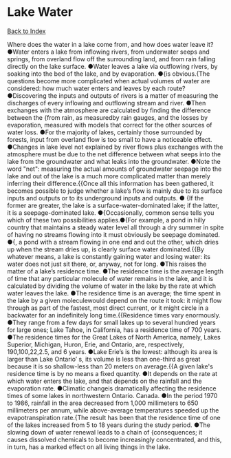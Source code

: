 # Lake Water
[Back to Index](https://github.com/windows10010/tpoExtractor/blob/master/README.md)

Where does the water in a lake come from, and how does water leave it? ●Water enters a lake from inflowing rivers, from underwater seeps and springs, from overland flow off the surrounding land, and from rain falling directly on the lake surface. ●Water leaves a lake via outflowing rivers, by soaking into the bed of the lake, and by evaporation. ●{is obvious.{The questions become more complicated when actual volumes of water are considered: how much water enters and leaves by each route? ●Discovering the inputs and outputs of rivers is a matter of measuring the discharges of every inflowing and outflowing stream and river. ●Then exchanges with the atmosphere are calculated by finding the difference between the {from rain, as measuredby rain gauges, and the losses by evaporation, measured with models that correct for the other sources of water loss. ●For the majority of lakes, certainly those surrounded by forests, input from overland flow is too small to have a noticeable effect. ●Changes in lake level not explained by river flows plus exchanges with the atmosphere must be due to the net difference between what seeps into the lake from the groundwater and what leaks into the groundwater. ●Note the word "net": measuring the actual amounts of groundwater seepage into the lake and out of the lake is a much more complicated matter than merely inferring their difference.{{Once all this information has been gathered, it becomes possible to judge whether a lake’s flow is mainly due to its surface inputs and outputs or to its underground inputs and outputs. ●
{If the former are greater, the lake is a surface-water-dominated lake; if the latter, it is a seepage-dominated lake. ●{Occasionally, common sense tells you which of these 
two possibilities applies.●{For example, a pond in hilly country that maintains a steady water level all through a dry summer in spite of having no streams flowing into it must obviously 
be seepage dominated. ●{, a pond with a stream flowing in one end and out the other, which dries up when the stream dries up, is clearly surface water dominated.{{By whatever means, a lake is constantly gaining water and losing water: its water does not just sit there, or, anyway, not for long. ●This raises the matter of a lake’s residence time. ●The residence time is the average length of time that any particular molecule of water remains in the lake, and it is calculated by dividing the volume of water in the lake by the rate at which water leaves the lake. ●The residence time is an average; the time spent in the lake by a given moleculewould depend on the route it took: it might flow through as part of the fastest, most direct current, or it might circle in a backwater for an indefinitely long time.{{Residence times vary enormously. ●They range from a few days for small lakes up to several hundred years for large ones; Lake Tahoe, in California, has a residence time of 700 years. ●The residence times for the Great Lakes of North America, namely, Lakes Superior, Michigan, Huron, Erie, and Ontario, are, respectively, 190,100,22,2.5, and 6 years. ●Lake Erie’s is the lowest: although its area is larger than Lake Ontario’ s, its volume is less than one-third as great because it is so shallow-less than 20 meters on average.{{A given lake's residence time is by no means a fixed quantity. ●It depends on the rate at which water enters the lake, and that depends on the rainfall and the evaporation rate. ●Climatic changeis dramatically affecting the residence times of some lakes in northwestern Ontario. Canada. ●In the period 1970 to 1986, rainfall in the area decreased from 1,000 millimeters to 650 millimeters per annum, while above-average temperatures speeded up the evapotranspiration rate.{The result has been that the residence time of one of the lakes increased from 5 to 18 years during the study period. ●The slowing down of water renewal leads to a chain of {consequences; it causes dissolved chemicals to become increasingly concentrated, and this, in turn, has a marked effect on all living things in the lake.